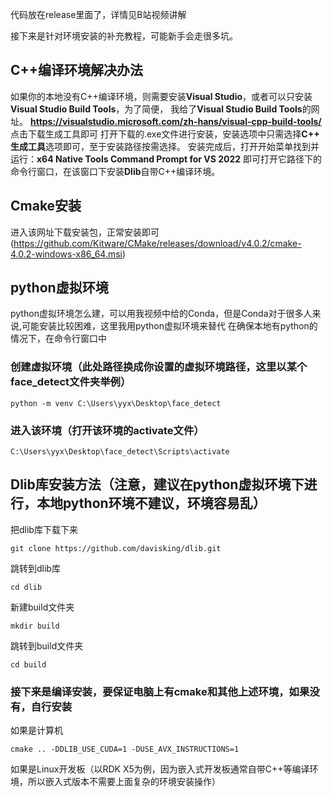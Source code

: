 代码放在release里面了，详情见B站视频讲解

接下来是针对环境安装的补充教程，可能新手会走很多坑。

## C++编译环境解决办法
如果你的本地没有C++编译环境，则需要安装**Visual Studio**，或者可以只安装**Visual Studio Build Tools**，为了简便， 我给了**Visual Studio Build Tools**的网址。
**https://visualstudio.microsoft.com/zh-hans/visual-cpp-build-tools/**
点击下载生成工具即可
打开下载的.exe文件进行安装，安装选项中只需选择**C++ 生成工具**选项即可，至于安装路径按需选择。
安装完成后，打开开始菜单找到并运行：**x64 Native Tools Command Prompt for VS 2022**
即可打开它路径下的命令行窗口，在该窗口下安装**Dlib**自带C++编译环境。

## Cmake安装
进入该网址下载安装包，正常安装即可
(https://github.com/Kitware/CMake/releases/download/v4.0.2/cmake-4.0.2-windows-x86_64.msi)

## python虚拟环境
python虚拟环境怎么建，可以用我视频中给的Conda，但是Conda对于很多人来说,可能安装比较困难，这里我用python虚拟环境来替代
在确保本地有python的情况下，在命令行窗口中
### 创建虚拟环境（此处路径换成你设置的虚拟环境路径，这里以某个face_detect文件夹举例）
```
python -m venv C:\Users\yyx\Desktop\face_detect
```
### 进入该环境（打开该环境的activate文件）
```
C:\Users\yyx\Desktop\face_detect\Scripts\activate
```

## Dlib库安装方法（注意，建议在python虚拟环境下进行，本地python环境不建议，环境容易乱）
把dlib库下载下来
```
git clone https://github.com/davisking/dlib.git
```
跳转到dlib库
```
cd dlib
```
新建build文件夹
```
mkdir build
```
跳转到build文件夹
```
cd build
```
### 接下来是编译安装，要保证电脑上有cmake和其他上述环境，如果没有，自行安装
如果是计算机
```
cmake .. -DDLIB_USE_CUDA=1 -DUSE_AVX_INSTRUCTIONS=1
```

如果是Linux开发板（以RDK X5为例，因为嵌入式开发板通常自带C++等编译环境，所以嵌入式版本不需要上面复杂的环境安装操作）
